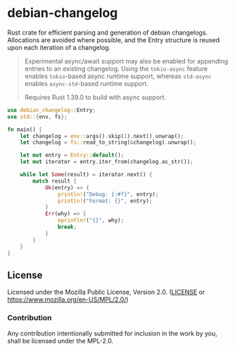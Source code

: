 # debian-changelog

Rust crate for efficient parsing and generation of debian changelogs. Allocations are avoided where
possible, and the Entry structure is reused upon each iteration of a changelog.

> Experimental async/await support may also be enabled for appending entries to an existing
changelog. Using the `tokio-async` feature enables `tokio`-based async runtime support, whereas
`std-async` enables `async-std`-based runtime support.
>
> Requires Rust 1.39.0 to build with async support.

```rust
use debian_changelog::Entry;
use std::{env, fs};

fn main() {
    let changelog = env::args().skip(1).next().unwrap();
    let changelog = fs::read_to_string(&changelog).unwrap();

    let mut entry = Entry::default();
    let mut iterator = entry.iter_from(changelog.as_str());

    while let Some(result) = iterator.next() {
        match result {
            Ok(entry) => {
                println!("Debug: {:#?}", entry);
                println!("Format: {}", entry);
            }
            Err(why) => {
                eprintln!("{}", why);
                break;
            }
        }
    }
}

```

## License

Licensed under the Mozilla Public License, Version 2.0. ([LICENSE](LICENSE) or https://www.mozilla.org/en-US/MPL/2.0/)

### Contribution

Any contribution intentionally submitted for inclusion in the work by you, shall be licensed under the MPL-2.0.

